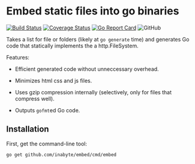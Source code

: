 # Embed static files into go binaries

[![Build Status](https://travis-ci.com/inabyte/embed.svg?branch=master)](https://travis-ci.com/inabyte/embed)
[![Coverage Status](https://coveralls.io/repos/github/inabyte/embed/badge.svg?branch=master)](https://coveralls.io/github/inabyte/embed?branch=master)
[![Go Report Card](https://goreportcard.com/badge/github.com/inabyte/embed)](https://goreportcard.com/report/github.com/inabyte/embed)
![GitHub](https://img.shields.io/github/license/inabyte/embed)

Takes a list for file or folders (likely at `go generate` time) and
generates Go code that statically implements the a http.FileSystem.

Features:

-	Efficient generated code without unneccessary overhead.

-	Minimizes html css and js files.

-	Uses gzip compression internally (selectively, only for files that compress well).

-	Outputs `gofmt`ed Go code.


## Installation

First, get the command-line tool:

    go get github.com/inabyte/embed/cmd/embed 
